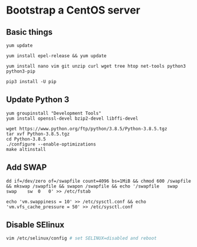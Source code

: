 # Bootstrap a CentOS server

## Basic things

```
yum update

yum install epel-release && yum update

yum install nano vim git unzip curl wget tree htop net-tools python3 python3-pip

pip3 install -U pip
```

## Update Python 3

```
yum groupinstall "Development Tools"
yum install openssl-devel bzip2-devel libffi-devel

wget https://www.python.org/ftp/python/3.8.5/Python-3.8.5.tgz
tar xvf Python-3.8.5.tgz
cd Python-3.8.5
./configure --enable-optimizations
make altinstall
```

## Add SWAP

```
dd if=/dev/zero of=/swapfile count=4096 bs=1MiB && chmod 600 /swapfile && mkswap /swapfile && swapon /swapfile && echo '/swapfile   swap    swap    sw  0   0' >> /etc/fstab

echo 'vm.swappiness = 10' >> /etc/sysctl.conf && echo 'vm.vfs_cache_pressure = 50' >> /etc/sysctl.conf
```

## Disable SElinux

```bash
vim /etc/selinux/config # set SELINUX=disabled and reboot
```
